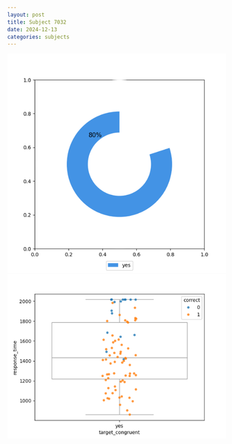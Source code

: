 ```yaml
---
layout: post
title: Subject 7032
date: 2024-12-13
categories: subjects
---
```


![](data/7032/run-2/7032_accuracy_target_congruence.png)
![](data/7032/run-2/7032_rt_congruence.png)
